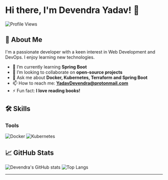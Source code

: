 # Hi there, I'm Devendra Yadav! 👋

![Profile Views](https://komarev.com/ghpvc/?username=devendra-ry&color=blue)

## 🚀 About Me

I'm a passionate developer with a keen interest in Web Development and DevOps. I enjoy learning new technologies.

- 🌱 I’m currently learning **Spring Boot**
- 👯 I’m looking to collaborate on **open-source projects**
- 💬 Ask me about **Docker, Kubernetes, Terraform and Spring Boot**
- 📫 How to reach me: **YadavDevendra@protonmail.com**
- ⚡ Fun fact: **I love reading books!**

## 🛠️ Skills

### Tools
![Docker](https://img.shields.io/badge/-Docker-05122A?style=flat&logo=docker)
![Kubernetes](https://img.shields.io/badge/-Kubernetes-05122A?style=flat&logo=kubernetes)

## 📈 GitHub Stats

![Devendra's GitHub stats](https://github-readme-stats.vercel.app/api?username=Yadav-Devendra&show_icons=true&theme=radical)
![Top Langs](https://github-readme-stats.vercel.app/api/top-langs/?username=Yadav-Devendra&layout=compact&theme=radical)

---
